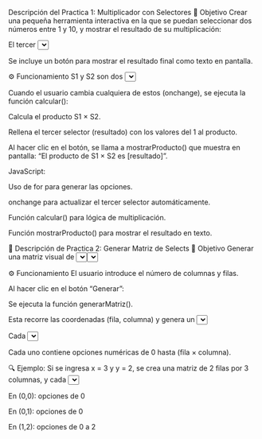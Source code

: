 Descripción del Practica 1: Multiplicador con Selectores
🎯 Objetivo
Crear una pequeña herramienta interactiva en la que se puedan seleccionar dos números entre 1 y 10, y mostrar el resultado de su multiplicación:

El tercer <select> se actualiza con una lista de opciones del 1 al producto de los dos primeros.

Se incluye un botón para mostrar el resultado final como texto en pantalla.

⚙️ Funcionamiento
S1 y S2 son dos <select> con opciones del 1 al 10.

Cuando el usuario cambia cualquiera de estos (onchange), se ejecuta la función calcular():

Calcula el producto S1 × S2.

Rellena el tercer selector (resultado) con los valores del 1 al producto.

Al hacer clic en el botón, se llama a mostrarProducto() que muestra en pantalla:
“El producto de S1 × S2 es [resultado]”.

JavaScript:

Uso de for para generar las opciones.

onchange para actualizar el tercer selector automáticamente.

Función calcular() para lógica de multiplicación.

Función mostrarProducto() para mostrar el resultado en texto.


🧩 Descripción de Practica 2: Generar Matriz de Selects
🎯 Objetivo
Generar una matriz visual de <select>s en la pantalla, con tamaño definido por el usuario mediante campos de texto para columnas (x) y filas (y). Cada <select> contiene opciones numéricas desde 0 hasta el producto fila × columna.

⚙️ Funcionamiento
El usuario introduce el número de columnas y filas.

Al hacer clic en el botón “Generar”:

Se ejecuta la función generarMatriz().

Esta recorre las coordenadas (fila, columna) y genera un <select> por posición.

Cada <select> se posiciona con position: absolute según su lugar en la matriz.

Cada uno contiene opciones numéricas de 0 hasta (fila × columna).

🔍 Ejemplo:
Si se ingresa x = 3 y y = 2, se crea una matriz de 2 filas por 3 columnas, y cada <select> tiene:

En (0,0): opciones de 0

En (0,1): opciones de 0

En (1,2): opciones de 0 a 2
